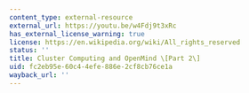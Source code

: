 ```yaml
---
content_type: external-resource
external_url: https://youtu.be/w4Fdj9t3xRc
has_external_license_warning: true
license: https://en.wikipedia.org/wiki/All_rights_reserved
status: ''
title: Cluster Computing and OpenMind \[Part 2\]
uid: fc2eb95e-60c4-4efe-886e-2cf8cb76ce1a
wayback_url: ''
---
```


